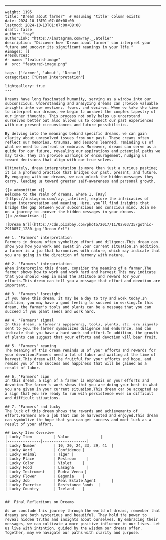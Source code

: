 ---
    weight: 1195
    title: "Dream about farmer"  # Assuming 'title' column exists
    date: 2024-10-13T01:07:00+08:00
    lastmod: 2024-10-13T01:07:00+08:00
    draft: false
    author: "ray"
    authorLink: "https://instagram.com/ray._.atelier"
    description: "Discover how 'Dream about farmer' can interpret your future and uncover its significant meanings in your life."
    #images: []
    #resources:
    #- name: "featured-image"
    #  src: "featured-image.png"
    
    tags: ['farmer', 'about', 'Dream']
    categories: ["Dream Interpretation"]
    
    lightgallery: true
    ---
    
    Dreams have long fascinated humanity, serving as a window into our subconscious. Understanding and analyzing dreams can provide valuable insights into our emotions, fears, and desires. When we take the time to interpret our dreams, we begin to unravel the complex tapestry of our inner thoughts. This process not only helps us understand ourselves better but also allows us to connect our past experiences with our present circumstances and future possibilities.
    
    By delving into the meanings behind specific dreams, we can gain clarity about unresolved issues from our past. These dreams often reflect our memories, traumas, and lessons learned, reminding us of what we need to confront or embrace. Moreover, dreams can serve as a guide for our future, revealing our aspirations and potential paths we may take. They can provide warnings or encouragement, nudging us toward decisions that align with our true selves.
    
    Ultimately, dream interpretation is more than just a curious pastime; it is a profound practice that bridges our past, present, and future. By engaging with our dreams, we can unlock the hidden messages they carry, leading us toward greater self-awareness and personal growth.
    
    {{< admonition >}}
    Welcome to the realm of dreams, where I, [Ray](https://instagram.com/ray._.atelier), explore the intricacies of dream interpretation and meaning. Here, you’ll find insights that bridge the gap between your subconscious and conscious mind. Join me on a journey to uncover the hidden messages in your dreams.
    {{< /admonition >}}
    
    ![Dream Grl](https://cdn.pixabay.com/photo/2017/11/02/03/35/gothic-2910057_1280.jpg "Dream Grl")
    
    ## 1. 'Farmers' interpretation
    Farmers in dreams often symbolize effort and diligence.This dream can show you how you work and sweat in your current situation.In addition, a farmer is a job that harmonizes with nature, which may indicate that you are going in the direction of harmony with nature.
    
    ## 2. 'Farmers' interpretation
    When interpreting this dream, consider the meaning of a farmer.The farmer shows how to work and work hard and harvest.This may indicate that you should keep in mind the attitude and reward for your efforts.This dream can tell you a message that effort and devotion are important.
    
    ## 3. 'Farmers' foresight
    If you have this dream, it may be a day to try and work today.In addition, you may have a good feeling to succeed in working.In this dream, the farmer's tools and plants can be a message that you can succeed if you plant seeds and work hard.
    
    ## 4. 'Farmers' signal
    In this dream, a farmer's appearance, tools, plants, etc. are signals sent to you.The farmer symbolizes diligence and endurance, and can indicate that you have a hard work and effort.In addition, the growth of plants can suggest that your efforts and devotion will bear fruit.
    
    ## 5. 'Farmers' meaning
    The meaning of this dream reminds us of your efforts and rewards for your devotion.Farmers need a lot of labor and waiting at the time of harvest.This dream will be fruitful for your efforts and hope, and remind you of the success and happiness that will be gained as a result of labor.
    
    ## 6. 'Farmers' sign
    In this dream, a sign of a farmer is emphasis on your efforts and devotion.The farmer's work shows that you are doing your best in what you are given in your current situation.This dream can be accepted as a sign that you are ready to run with persistence even in difficult and difficult situations.
    
    ## 7. 'Farmers' and lucky
    The luck of this dream shows the rewards and achievements of effort.Farmers are a job that can be harvested and enjoyed.This dream can symbolize the hope that you can get success and meet luck as a result of your effort.
    
    ## Lucky Item Overview
    | Lucky Item          | Value              |
    |---------------|--------------------|
    | Lucky Number        | 10, 20, 24, 33, 39, 41  |
    | Lucky Word          | Confidence |
    | Lucky Animal        | Tiger |
    | Lucky Place         | Restroom     |
    | Lucky Color         | Violet     |
    | Lucky Food          | Lasagna      |
    | Lucky Instrument    | Rudra Veena |
    | Lucky Flower        | Begonia    |
    | Lucky Job           | Real Estate Agent       |
    | Lucky Exercise      | Resistance Bands  |
    | Lucky Country       | Iceland    |
    
    
    ##  Final Reflections on Dreams
    
    As we conclude this journey through the world of dreams, remember that dreams are both mysterious and beautiful. They hold the power to reveal hidden truths and insights about ourselves. By embracing their messages, we can cultivate a more positive influence in our lives. Let us live with intention, guided by the wisdom our dreams offer. Together, may we navigate our paths with clarity and purpose.
    